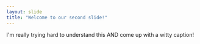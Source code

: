 ```yaml
---
layout: slide
title: "Welcome to our second slide!"
---
```

I'm really trying hard to understand this AND come up with a witty caption!

